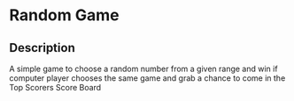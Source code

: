 # Random Game

## Description

A simple game to choose a random number from a given range and win if computer player chooses the same game and grab a chance to come in the Top Scorers Score Board
